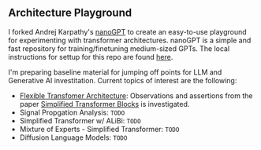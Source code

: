 ## Architecture Playground

I forked Andrej Karpathy's [nanoGPT](https://github.com/karpathy/nanoGPT) to create an easy-to-use playground for experimenting with transformer architectures.  nanoGPT is a simple and fast repository for training/finetuning medium-sized GPTs.  The local instructions for settup for this repo are found [here](docs/nanoGPT-README.md). 

I'm preparing baseline material for jumping off points for LLM and Generative AI investitation.  Current topics of interest are the following:
* [Flexible Transfomer Architecture](docs/simplified-transformers_README.md):  Observations and assertions from the paper [Simplified Transformer Blocks](https://arxiv.org/abs/2311.01906) is investigated.
* Signal Propgation Analysis: `TODO` 
* Simplified Transformer w/ ALiBi: `TODO` 
* Mixture of Experts - Simplified Transformer: `TODO`
* Diffusion Language Models: `TODO`

